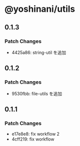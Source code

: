 # @yoshinani/utils

## 0.1.3

### Patch Changes

- 4425a86: string-util を追加

## 0.1.2

### Patch Changes

- 9530fbb: file-utils を追加

## 0.1.1

### Patch Changes

- e17e8e8: fix workflow 2
- 4cff219: fix workflow
